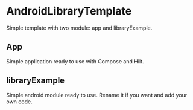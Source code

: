 # AndroidLibraryTemplate

Simple template with two module: app and libraryExample.

## App
Simple application ready to use with Compose and Hilt.

## libraryExample
Simple android module ready to use. Rename it if you want
and add your own code.
